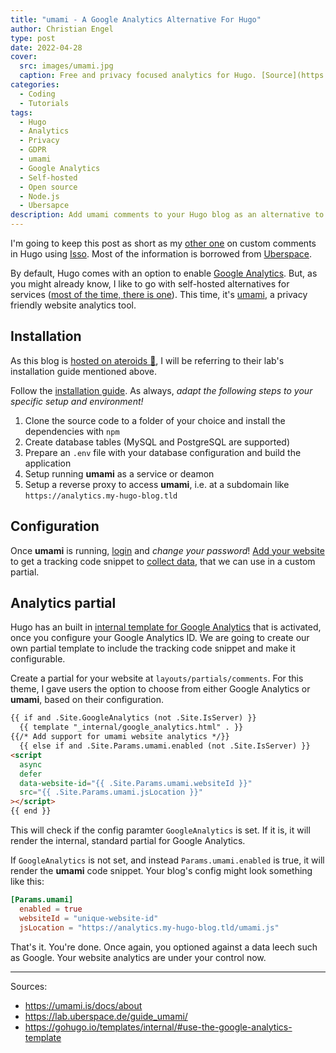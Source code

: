 ```yaml
---
title: "umami - A Google Analytics Alternative For Hugo"
author: Christian Engel
type: post
date: 2022-04-28
cover:
  src: images/umami.jpg
  caption: Free and privacy focused analytics for Hugo. [Source](https://umami.is/)
categories:
  - Coding
  - Tutorials
tags:
  - Hugo
  - Analytics
  - Privacy
  - GDPR
  - umami
  - Google Analytics
  - Self-hosted
  - Open source
  - Node.js
  - Ubersapce
description: Add umami comments to your Hugo blog as an alternative to Google Analytics. It's open source and can be self-hosted.
---
```


I'm going to keep this post as short as my [other one](/2022/03/isso-an-alternative-commenting-system-for-hugo/) on custom comments in Hugo using [Isso](https://posativ.org/isso/). Most of the information is borrowed from [Uberspace](https://lab.uberspace.de/guide_umami/).

By default, Hugo comes with an option to enable [Google Analytics](https://gohugo.io/templates/internal/#google-analytics). But, as you might already know, I like to go with self-hosted alternatives for services ([most of the time, there is one](https://github.com/awesome-selfhosted/awesome-selfhosted)). This time, it's [umami](https://umami.is/), a privacy friendly website analytics tool.

## Installation

As this blog is [hosted on ateroids :rocket:](https://uberspace.de/en/), I will be referring to their lab's installation guide mentioned above.

Follow the [installation guide](https://umami.is/docs/install). As always, _adapt the following steps to your specific setup and environment!_

1. Clone the source code to a folder of your choice and install the dependencies with `npm`
2. Create database tables (MySQL and PostgreSQL are supported)
3. Prepare an `.env` file with your database configuration and build the application
4. Setup running **umami** as a service or deamon
5. Setup a reverse proxy to access **umami**, i.e. at a subdomain like `https://analytics.my-hugo-blog.tld`

## Configuration

Once **umami** is running, [login](https://umami.is/docs/login) and _change your password_! [Add your website](https://umami.is/docs/add-a-website) to get a tracking code snippet to [collect data](https://umami.is/docs/collect-data), that we can use in a custom partial.

## Analytics partial

Hugo has an built in [internal template for Google Analytics](https://gohugo.io/templates/internal/#use-the-google-analytics-template) that is activated, once you configure your Google Analytics ID. We are going to create our own partial template to include the tracking code snippet and make it configurable.

Create a partial for your website at `layouts/partials/comments`. For this theme, I gave users the option to choose from either Google Analytics or **umami**, based on their configuration.

<!-- prettier-ignore -->
```html
{{ if and .Site.GoogleAnalytics (not .Site.IsServer) }} 
  {{ template "_internal/google_analytics.html" . }}
{{/* Add support for umami website analytics */}}
  {{ else if and .Site.Params.umami.enabled (not .Site.IsServer) }}
<script
  async
  defer
  data-website-id="{{ .Site.Params.umami.websiteId }}"
  src="{{ .Site.Params.umami.jsLocation }}"
></script>
{{ end }}
```

This will check if the config paramter `GoogleAnalytics` is set. If it is, it will render the internal, standard partial for Google Analytics.

If `GoogleAnalytics` is not set, and instead `Params.umami.enabled` is true, it will render the **umami** code snippet. Your blog's config might look something like this:

```toml
[Params.umami]
  enabled = true
  websiteId = "unique-website-id"
  jsLocation = "https://analytics.my-hugo-blog.tld/umami.js"
```

That's it. You're done. Once again, you optioned against a data leech such as Google. Your website analytics are under your control now.

---

Sources:

- https://umami.is/docs/about
- https://lab.uberspace.de/guide_umami/
- https://gohugo.io/templates/internal/#use-the-google-analytics-template
